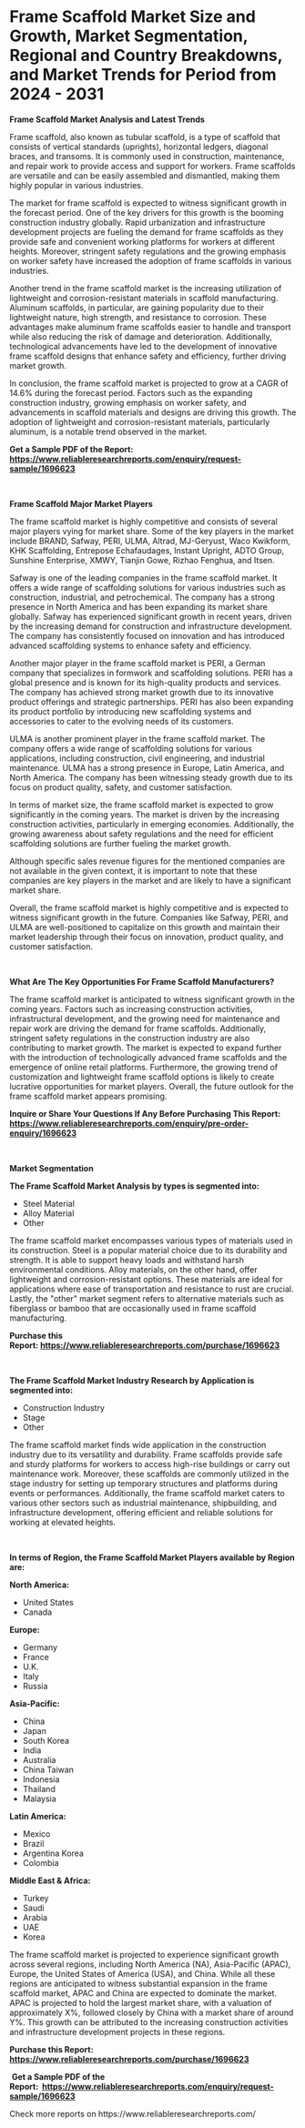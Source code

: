 <p><h1>Frame Scaffold Market Size and Growth, Market Segmentation, Regional and Country Breakdowns, and Market Trends for Period from 2024 -  2031</h1></p><p><strong>Frame Scaffold Market Analysis and Latest Trends</strong></p>
<p><p>Frame scaffold, also known as tubular scaffold, is a type of scaffold that consists of vertical standards (uprights), horizontal ledgers, diagonal braces, and transoms. It is commonly used in construction, maintenance, and repair work to provide access and support for workers. Frame scaffolds are versatile and can be easily assembled and dismantled, making them highly popular in various industries.</p><p>The market for frame scaffold is expected to witness significant growth in the forecast period. One of the key drivers for this growth is the booming construction industry globally. Rapid urbanization and infrastructure development projects are fueling the demand for frame scaffolds as they provide safe and convenient working platforms for workers at different heights. Moreover, stringent safety regulations and the growing emphasis on worker safety have increased the adoption of frame scaffolds in various industries.</p><p>Another trend in the frame scaffold market is the increasing utilization of lightweight and corrosion-resistant materials in scaffold manufacturing. Aluminum scaffolds, in particular, are gaining popularity due to their lightweight nature, high strength, and resistance to corrosion. These advantages make aluminum frame scaffolds easier to handle and transport while also reducing the risk of damage and deterioration. Additionally, technological advancements have led to the development of innovative frame scaffold designs that enhance safety and efficiency, further driving market growth.</p><p>In conclusion, the frame scaffold market is projected to grow at a CAGR of 14.6% during the forecast period. Factors such as the expanding construction industry, growing emphasis on worker safety, and advancements in scaffold materials and designs are driving this growth. The adoption of lightweight and corrosion-resistant materials, particularly aluminum, is a notable trend observed in the market.</p></p>
<p><strong>Get a Sample PDF of the Report:&nbsp; <a href="https://www.reliableresearchreports.com/enquiry/request-sample/1696623">https://www.reliableresearchreports.com/enquiry/request-sample/1696623</a></strong></p>
<p>&nbsp;</p>
<p><strong>Frame Scaffold Major Market Players</strong></p>
<p><p>The frame scaffold market is highly competitive and consists of several major players vying for market share. Some of the key players in the market include BRAND, Safway, PERI, ULMA, Altrad, MJ-Geryust, Waco Kwikform, KHK Scaffolding, Entrepose Echafaudages, Instant Upright, ADTO Group, Sunshine Enterprise, XMWY, Tianjin Gowe, Rizhao Fenghua, and Itsen.</p><p>Safway is one of the leading companies in the frame scaffold market. It offers a wide range of scaffolding solutions for various industries such as construction, industrial, and petrochemical. The company has a strong presence in North America and has been expanding its market share globally. Safway has experienced significant growth in recent years, driven by the increasing demand for construction and infrastructure development. The company has consistently focused on innovation and has introduced advanced scaffolding systems to enhance safety and efficiency.</p><p>Another major player in the frame scaffold market is PERI, a German company that specializes in formwork and scaffolding solutions. PERI has a global presence and is known for its high-quality products and services. The company has achieved strong market growth due to its innovative product offerings and strategic partnerships. PERI has also been expanding its product portfolio by introducing new scaffolding systems and accessories to cater to the evolving needs of its customers.</p><p>ULMA is another prominent player in the frame scaffold market. The company offers a wide range of scaffolding solutions for various applications, including construction, civil engineering, and industrial maintenance. ULMA has a strong presence in Europe, Latin America, and North America. The company has been witnessing steady growth due to its focus on product quality, safety, and customer satisfaction.</p><p>In terms of market size, the frame scaffold market is expected to grow significantly in the coming years. The market is driven by the increasing construction activities, particularly in emerging economies. Additionally, the growing awareness about safety regulations and the need for efficient scaffolding solutions are further fueling the market growth.</p><p>Although specific sales revenue figures for the mentioned companies are not available in the given context, it is important to note that these companies are key players in the market and are likely to have a significant market share.</p><p>Overall, the frame scaffold market is highly competitive and is expected to witness significant growth in the future. Companies like Safway, PERI, and ULMA are well-positioned to capitalize on this growth and maintain their market leadership through their focus on innovation, product quality, and customer satisfaction.</p></p>
<p>&nbsp;</p>
<p><strong>What Are The Key Opportunities For Frame Scaffold Manufacturers?</strong></p>
<p><p>The frame scaffold market is anticipated to witness significant growth in the coming years. Factors such as increasing construction activities, infrastructural development, and the growing need for maintenance and repair work are driving the demand for frame scaffolds. Additionally, stringent safety regulations in the construction industry are also contributing to market growth. The market is expected to expand further with the introduction of technologically advanced frame scaffolds and the emergence of online retail platforms. Furthermore, the growing trend of customization and lightweight frame scaffold options is likely to create lucrative opportunities for market players. Overall, the future outlook for the frame scaffold market appears promising.</p></p>
<p><strong>Inquire or Share Your Questions If Any Before Purchasing This Report: <a href="https://www.reliableresearchreports.com/enquiry/pre-order-enquiry/1696623">https://www.reliableresearchreports.com/enquiry/pre-order-enquiry/1696623</a></strong></p>
<p>&nbsp;</p>
<p><strong>Market Segmentation</strong></p>
<p><strong>The Frame Scaffold Market Analysis by types is segmented into:</strong></p>
<p><ul><li>Steel Material</li><li>Alloy Material</li><li>Other</li></ul></p>
<p><p>The frame scaffold market encompasses various types of materials used in its construction. Steel is a popular material choice due to its durability and strength. It is able to support heavy loads and withstand harsh environmental conditions. Alloy materials, on the other hand, offer lightweight and corrosion-resistant options. These materials are ideal for applications where ease of transportation and resistance to rust are crucial. Lastly, the "other" market segment refers to alternative materials such as fiberglass or bamboo that are occasionally used in frame scaffold manufacturing.</p></p>
<p><strong>Purchase this Report:&nbsp;<a href="https://www.reliableresearchreports.com/purchase/1696623">https://www.reliableresearchreports.com/purchase/1696623</a></strong></p>
<p>&nbsp;</p>
<p><strong>The Frame Scaffold Market Industry Research by Application is segmented into:</strong></p>
<p><ul><li>Construction Industry</li><li>Stage</li><li>Other</li></ul></p>
<p><p>The frame scaffold market finds wide application in the construction industry due to its versatility and durability. Frame scaffolds provide safe and sturdy platforms for workers to access high-rise buildings or carry out maintenance work. Moreover, these scaffolds are commonly utilized in the stage industry for setting up temporary structures and platforms during events or performances. Additionally, the frame scaffold market caters to various other sectors such as industrial maintenance, shipbuilding, and infrastructure development, offering efficient and reliable solutions for working at elevated heights.</p></p>
<p>&nbsp;</p>
<p><strong>In terms of Region, the Frame Scaffold Market Players available by Region are:</strong></p>
<p>
    <p> <strong> North America: </strong>
        <ul>
            <li>United States</li>
            <li>Canada</li>
        </ul>
        </p> 
    <p> <strong> Europe: </strong>
        <ul>
            <li>Germany</li>
            <li>France</li>
            <li>U.K.</li>
            <li>Italy</li>
            <li>Russia</li>
        </ul>
        </p> 
    <p> <strong> Asia-Pacific: </strong>
        <ul>
            <li>China</li>
            <li>Japan</li>
            <li>South Korea</li>
            <li>India</li>
            <li>Australia</li>
            <li>China Taiwan</li>
            <li>Indonesia</li>
            <li>Thailand</li>
            <li>Malaysia</li>
        </ul>
        </p> 
    <p> <strong> Latin America: </strong>
        <ul>
            <li>Mexico</li>
            <li>Brazil</li>
            <li>Argentina Korea</li>
            <li>Colombia</li>
        </ul>
        </p> 
    <p> <strong> Middle East & Africa: </strong>
        <ul>
            <li>Turkey</li>
            <li>Saudi</li>
            <li>Arabia</li>
            <li>UAE</li>
            <li>Korea</li>
        </ul>
    </p>
    </p>
<p><p>The frame scaffold market is projected to experience significant growth across several regions, including North America (NA), Asia-Pacific (APAC), Europe, the United States of America (USA), and China. While all these regions are anticipated to witness substantial expansion in the frame scaffold market, APAC and China are expected to dominate the market. APAC is projected to hold the largest market share, with a valuation of approximately X%, followed closely by China with a market share of around Y%. This growth can be attributed to the increasing construction activities and infrastructure development projects in these regions.</p></p>
<p><strong>Purchase this Report: <a href="https://www.reliableresearchreports.com/purchase/1696623">https://www.reliableresearchreports.com/purchase/1696623</a></strong></p>
<p>&nbsp;<strong>Get a Sample PDF of the Report:&nbsp;&nbsp;<a href="https://www.reliableresearchreports.com/enquiry/request-sample/1696623">https://www.reliableresearchreports.com/enquiry/request-sample/1696623</a></strong></p>
<p><strong></strong></p>
<p>Check more reports on https://www.reliableresearchreports.com/</p>